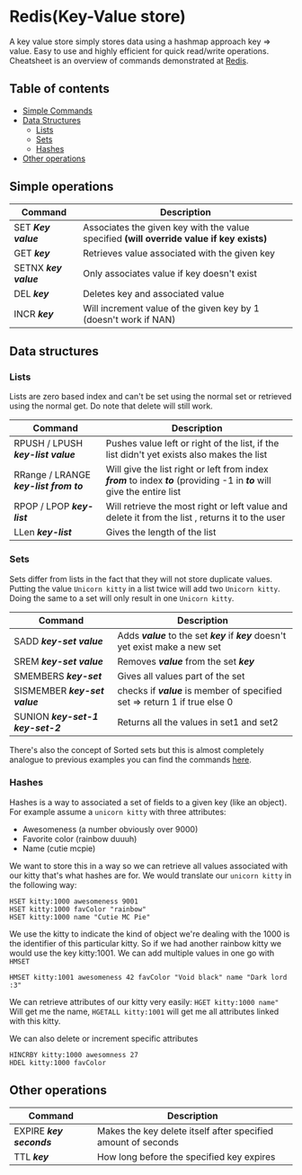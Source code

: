 # Redis(Key-Value store)
A key value store simply stores data using a hashmap approach key => value. Easy to use and highly efficient for quick read/write operations. Cheatsheet is an overview of commands demonstrated at [Redis]( http://try.redis.io/).

## Table of contents
* [Simple Commands](#simple-operations)
* [Data Structures](#data-structures)
  * [Lists](#lists)
  * [Sets](#sets)
  * [Hashes](#hashes)
 * [Other operations](#other-operations)

## Simple operations
| Command  | Description |
| ------------- | ------------- |
| SET ***Key*** ***value***   | Associates the given key with the value specified **(will override value if key exists)** |
| GET ***key*** | Retrieves value associated with the given key |
| SETNX ***key*** ***value***| Only associates value if key doesn't exist |
| DEL ***key*** | Deletes key and associated value |
| INCR ***key*** | Will increment value of the given key by 1 (doesn't work if NAN) |

## Data structures
### Lists
Lists are zero based index and can't be set using the normal set or retrieved using the normal get. Do note that delete will still work.

| Command  | Description |
| ------------- | ------------- |
| RPUSH / LPUSH ***key-list*** ***value*** | Pushes value left or right of the list, if the list didn't yet exists also makes the list |
| RRange / LRANGE ***key-list*** ***from*** ***to***|  Will give the list right or left from index ***from*** to index ***to*** (providing -1 in ***to*** will give the entire list |
| RPOP / LPOP ***key-list*** | Will retrieve the most right or left value and delete it from the list , returns it to the user |
| LLen ***key-list*** | Gives the length of the list |

### Sets
Sets differ from lists in the fact that they will not store duplicate values. Putting the value `Unicorn kitty` in a list twice will add two `Unicorn kitty`. Doing the same to a set will only result in one `Unicorn kitty`.

| Command  | Description |
| ------------- | ------------- |
| SADD ***key-set*** ***value*** | Adds ***value*** to the set ***key*** if ***key*** doesn't yet exist make a new set |
| SREM ***key-set*** ***value*** | Removes ***value*** from the set ***key*** |
| SMEMBERS ***key-set*** | Gives all values part of the set |
| SISMEMBER ***key-set*** ***value*** | checks if ***value*** is member of specified set => return 1 if true else 0|
| SUNION  ***key-set-1*** ***key-set-2*** | Returns all the values in set1 and set2|

There's also the concept of Sorted sets but this is almost completely analogue to previous examples you can find the commands [here](https://redis.io/commands#set).

### Hashes
Hashes is a way to associated a set of fields to a given key (like an object). For example assume a `unicorn kitty` with three attributes:

- Awesomeness (a number obviously over 9000)
- Favorite color (rainbow duuuh)
- Name (cutie mcpie)

We want to store this in a way so we can retrieve all values associated with our kitty that's what hashes are for. We would translate our `unicorn kitty` in the following way:

```
HSET kitty:1000 awesomeness 9001
HSET kitty:1000 favColor "rainbow"
HSET kitty:1000 name "Cutie MC Pie"
```
We use the kitty to indicate the kind of object we're dealing with the 1000 is the identifier of this particular kitty. So if we had another rainbow kitty we would use the key kitty:1001. We can add multiple values in one go with `HMSET`

```
HMSET kitty:1001 awesomeness 42 favColor "Void black" name "Dark lord :3"
```
We can retrieve attributes of our kitty very easily: `HGET kitty:1000 name"` Will get me the name, `HGETALL kitty:1001` will get me all attributes linked with this kitty.

We can also delete or increment specific attributes 
```
HINCRBY kitty:1000 awesomness 27
HDEL kitty:1000 favColor
```

## Other operations
| Command  | Description |
| ------------- | ------------- |
| EXPIRE ***key*** ***seconds***| Makes the key delete itself after specified amount of seconds |
| TTL ***key*** | How long before the specified key expires |
